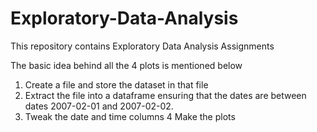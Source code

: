 # Exploratory-Data-Analysis
This repository contains Exploratory Data Analysis Assignments

The basic idea behind all the 4 plots is mentioned below

1. Create a file and store the dataset in that file
2. Extract the file into a dataframe ensuring that the dates are
between  dates 2007-02-01 and 2007-02-02.
3. Tweak the date and time columns
4 Make the plots
